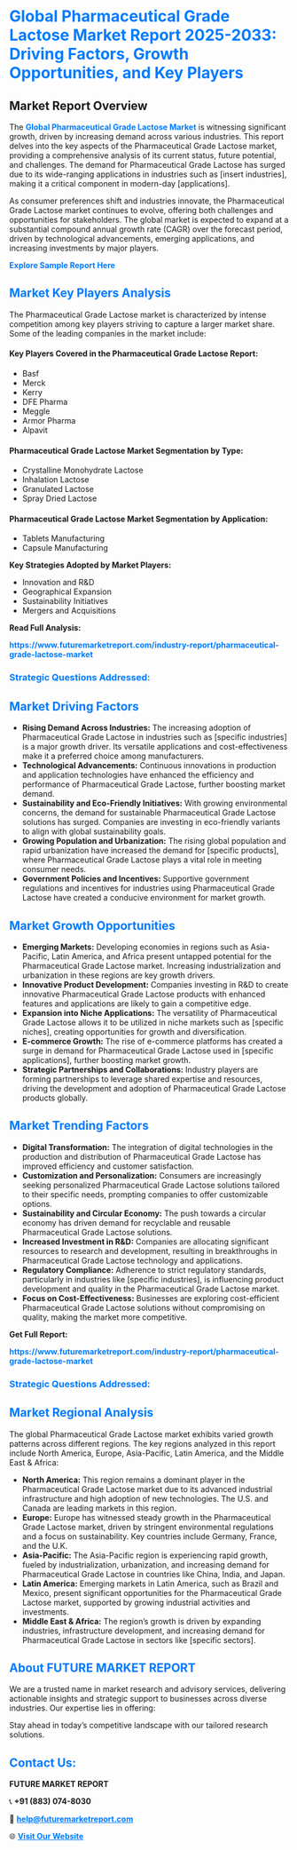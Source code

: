 <h1 style="color: #007BFF;">Global Pharmaceutical Grade Lactose Market Report 2025-2033: Driving Factors, Growth Opportunities, and Key Players</h1>

<section id="overview">
<h2>Market Report Overview</h2>
<p>The <a href="https://www.futuremarketreport.com/industry-report/pharmaceutical-grade-lactose-market" style="color: #007BFF; text-decoration: none;"><strong>Global Pharmaceutical Grade Lactose Market</strong></a> is witnessing significant growth, driven by increasing demand across various industries. This report delves into the key aspects of the Pharmaceutical Grade Lactose market, providing a comprehensive analysis of its current status, future potential, and challenges. The demand for Pharmaceutical Grade Lactose has surged due to its wide-ranging applications in industries such as [insert industries], making it a critical component in modern-day [applications].</p>
<p>As consumer preferences shift and industries innovate, the Pharmaceutical Grade Lactose market continues to evolve, offering both challenges and opportunities for stakeholders. The global market is expected to expand at a substantial compound annual growth rate (CAGR) over the forecast period, driven by technological advancements, emerging applications, and increasing investments by major players.</p>
</section>

<section id="overview">
<p><a href="https://www.futuremarketreport.com/request-sample/reportId=63831" style="color: #007BFF; text-decoration: none;"><strong>Explore Sample Report Here</strong></a></p>
</section>

<section id="key-players">
<h2 style="color: #007BFF;">Market Key Players Analysis</h2>
<p>The Pharmaceutical Grade Lactose market is characterized by intense competition among key players striving to capture a larger market share. Some of the leading companies in the market include:</p>
<h4>Key Players Covered in the Pharmaceutical Grade Lactose Report:</h4>
<ul><li>Basf</li><li>Merck</li><li>Kerry</li><li>DFE Pharma</li><li>Meggle</li><li>Armor Pharma</li><li>Alpavit</li></ul>
<h4>Pharmaceutical Grade Lactose Market Segmentation by Type:</h4>
<ul><li>Crystalline Monohydrate Lactose</li><li>Inhalation Lactose</li><li>Granulated Lactose</li><li>Spray Dried Lactose</li></ul>

<h4>Pharmaceutical Grade Lactose Market Segmentation by Application:</h4>
<ul><li>Tablets Manufacturing</li><li>Capsule Manufacturing</li></ul>
<p><strong>Key Strategies Adopted by Market Players:</strong></p>
<ul>
<li>Innovation and R&D</li>
<li>Geographical Expansion</li>
<li>Sustainability Initiatives</li>
<li>Mergers and Acquisitions</li>
</ul>
</section>

<section>
<p><strong>Read Full Analysis: </strong></p><a href="https://www.futuremarketreport.com/industry-report/pharmaceutical-grade-lactose-market" style="color: #007BFF; text-decoration: none;"><strong>https://www.futuremarketreport.com/industry-report/pharmaceutical-grade-lactose-market</strong></a>
<h3 style="color: #007BFF;">Strategic Questions Addressed:</h3>
</section>

<section id="driving-factors">
<h2 style="color: #007BFF;">Market Driving Factors</h2>
<ul>
<li><strong>Rising Demand Across Industries:</strong> The increasing adoption of Pharmaceutical Grade Lactose in industries such as [specific industries] is a major growth driver. Its versatile applications and cost-effectiveness make it a preferred choice among manufacturers.</li>
<li><strong>Technological Advancements:</strong> Continuous innovations in production and application technologies have enhanced the efficiency and performance of Pharmaceutical Grade Lactose, further boosting market demand.</li>
<li><strong>Sustainability and Eco-Friendly Initiatives:</strong> With growing environmental concerns, the demand for sustainable Pharmaceutical Grade Lactose solutions has surged. Companies are investing in eco-friendly variants to align with global sustainability goals.</li>
<li><strong>Growing Population and Urbanization:</strong> The rising global population and rapid urbanization have increased the demand for [specific products], where Pharmaceutical Grade Lactose plays a vital role in meeting consumer needs.</li>
<li><strong>Government Policies and Incentives:</strong> Supportive government regulations and incentives for industries using Pharmaceutical Grade Lactose have created a conducive environment for market growth.</li>
</ul>
</section>

<section id="growth-opportunities">
<h2 style="color: #007BFF;">Market Growth Opportunities</h2>
<ul>
<li><strong>Emerging Markets:</strong> Developing economies in regions such as Asia-Pacific, Latin America, and Africa present untapped potential for the Pharmaceutical Grade Lactose market. Increasing industrialization and urbanization in these regions are key growth drivers.</li>
<li><strong>Innovative Product Development:</strong> Companies investing in R&D to create innovative Pharmaceutical Grade Lactose products with enhanced features and applications are likely to gain a competitive edge.</li>
<li><strong>Expansion into Niche Applications:</strong> The versatility of Pharmaceutical Grade Lactose allows it to be utilized in niche markets such as [specific niches], creating opportunities for growth and diversification.</li>
<li><strong>E-commerce Growth:</strong> The rise of e-commerce platforms has created a surge in demand for Pharmaceutical Grade Lactose used in [specific applications], further boosting market growth.</li>
<li><strong>Strategic Partnerships and Collaborations:</strong> Industry players are forming partnerships to leverage shared expertise and resources, driving the development and adoption of Pharmaceutical Grade Lactose products globally.</li>
</ul>
</section>

<section id="trending-factors">
<h2 style="color: #007BFF;">Market Trending Factors</h2>
<ul>
<li><strong>Digital Transformation:</strong> The integration of digital technologies in the production and distribution of Pharmaceutical Grade Lactose has improved efficiency and customer satisfaction.</li>
<li><strong>Customization and Personalization:</strong> Consumers are increasingly seeking personalized Pharmaceutical Grade Lactose solutions tailored to their specific needs, prompting companies to offer customizable options.</li>
<li><strong>Sustainability and Circular Economy:</strong> The push towards a circular economy has driven demand for recyclable and reusable Pharmaceutical Grade Lactose solutions.</li>
<li><strong>Increased Investment in R&D:</strong> Companies are allocating significant resources to research and development, resulting in breakthroughs in Pharmaceutical Grade Lactose technology and applications.</li>
<li><strong>Regulatory Compliance:</strong> Adherence to strict regulatory standards, particularly in industries like [specific industries], is influencing product development and quality in the Pharmaceutical Grade Lactose market.</li>
<li><strong>Focus on Cost-Effectiveness:</strong> Businesses are exploring cost-efficient Pharmaceutical Grade Lactose solutions without compromising on quality, making the market more competitive.</li>
</ul>
</section>

<section>
<p><strong>Get Full Report: </strong></p><a href="https://www.futuremarketreport.com/industry-report/pharmaceutical-grade-lactose-market" style="color: #007BFF; text-decoration: none;"><strong>https://www.futuremarketreport.com/industry-report/pharmaceutical-grade-lactose-market</strong></a>
<h3 style="color: #007BFF;">Strategic Questions Addressed:</h3>
</section>


<section id="regional-analysis">
<h2 style="color: #007BFF;">Market Regional Analysis</h2>
<p>The global Pharmaceutical Grade Lactose market exhibits varied growth patterns across different regions. The key regions analyzed in this report include North America, Europe, Asia-Pacific, Latin America, and the Middle East & Africa:</p>
<ul>
<li><strong>North America:</strong> This region remains a dominant player in the Pharmaceutical Grade Lactose market due to its advanced industrial infrastructure and high adoption of new technologies. The U.S. and Canada are leading markets in this region.</li>
<li><strong>Europe:</strong> Europe has witnessed steady growth in the Pharmaceutical Grade Lactose market, driven by stringent environmental regulations and a focus on sustainability. Key countries include Germany, France, and the U.K.</li>
<li><strong>Asia-Pacific:</strong> The Asia-Pacific region is experiencing rapid growth, fueled by industrialization, urbanization, and increasing demand for Pharmaceutical Grade Lactose in countries like China, India, and Japan.</li>
<li><strong>Latin America:</strong> Emerging markets in Latin America, such as Brazil and Mexico, present significant opportunities for the Pharmaceutical Grade Lactose market, supported by growing industrial activities and investments.</li>
<li><strong>Middle East & Africa:</strong> The region’s growth is driven by expanding industries, infrastructure development, and increasing demand for Pharmaceutical Grade Lactose in sectors like [specific sectors].</li>
</ul>
</section>

<footer>
<h2 style="color: #007BFF;">About FUTURE MARKET REPORT</h2>
<p>We are a trusted name in market research and advisory services, delivering actionable insights and strategic support to businesses across diverse industries. Our expertise lies in offering:</p>

<p>Stay ahead in today’s competitive landscape with our tailored research solutions.</p>

<h2 style="color: #007BFF;">Contact Us:</h2>
<p><strong>FUTURE MARKET REPORT</strong></p>
<p>📞 <strong>+91 (883) 074-8030</strong></p>
<p>📧 <strong><a href="mailto:help@futuremarketreport.com" style="color: #007BFF;">help@futuremarketreport.com</a></strong></p>
<p>🌐 <strong><a href="https://www.futuremarketreport.com/" style="color: #007BFF;">Visit Our Website</a></strong></p>
</footer>